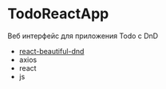 # TodoReactApp
 Веб интерфейс для приложения Todo с DnD


- [react-beautiful-dnd](https://github.com/atlassian/react-beautiful-dnd)
- axios
- react
- js
